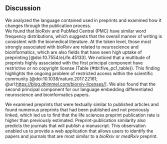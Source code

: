 ## Discussion

We analyzed the language contained used in preprints and examined how it changes through the publication process.  
We found that bioRxiv and PubMed Central (PMC) have similar word frequency distributions, which suggests that the overall manner of writing is consistent with the biomedical literature. 
At the token level, those most strongly associated with bioRxiv are related to neuroscience and bioinformatics, which are also fields that have seen high uptake of preprinting [@doi:10.7554/eLife.45133].
We noticed that a multitude of preprints highly associated with the first principal component have restrictive or no copyright license (Table {#tbl:five_pc1_table}).
This finding highlights the ongoing problem of restricted access within the scientific community [@doi:10.1038/nature.2017.22161; @url:https://blog.dhimmel.com/biorxiv-licenses/].
We also found that the second principal component for our language embedding differentiated neuroscience and bioinformatics papers.

We examined preprints that were textually similar to published articles and found numerous preprints that had been published and not previously linked, which led us to find that the life sciences preprint publication rate is higher than previously estimated.
Preprint-publication similarity also predicts the journals that will publish a manuscript.
This observation enabled us to provide a web application that allows users to identify the papers and journals that are most similar to a _bioRxiv_ or _medRxiv_ preprint.
